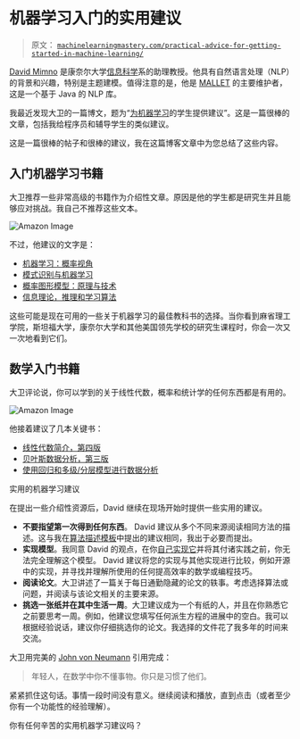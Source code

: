 # 机器学习入门的实用建议

> 原文： [`machinelearningmastery.com/practical-advice-for-getting-started-in-machine-learning/`](https://machinelearningmastery.com/practical-advice-for-getting-started-in-machine-learning/)

[David Mimno](http://mimno.infosci.cornell.edu/) 是康奈尔大学[信息科学](http://infosci.cornell.edu/)系的助理教授。他具有自然语言处理（NLP）的背景和兴趣，特别是主题建模。值得注意的是，他是 [MALLET](http://mallet.cs.umass.edu/) 的主要维护者，这是一个基于 Java 的 NLP 库。

我最近发现大卫的一篇博文，题为“[为机器学习](http://mimno.infosci.cornell.edu/b/articles/ml-learn/)的学生提供建议”。这是一篇很棒的文章，包括我给程序员和辅导学生的类似建议。

这是一篇很棒的帖子和很棒的建议，我在这篇博客文章中为您总结了这些内容。

## 入门机器学习书籍

大卫推荐一些非常高级的书籍作为介绍性文章。原因是他的学生都是研究生并且能够应对挑战。我自己不推荐这些文本。

![Amazon Image](http://www.amazon.com/dp/0262018020?tag=inspiredalgor-20)

不过，他建议的文字是：

*   [机器学习：概率视角](http://www.amazon.com/dp/0262018020?tag=inspiredalgor-20)
*   [模式识别与机器学习](http://www.amazon.com/dp/0387310738?tag=inspiredalgor-20)
*   [概率图形模型：原理与技术](http://www.amazon.com/dp/0262013193?tag=inspiredalgor-20)
*   [信息理论，推理和学习算法](http://www.amazon.com/dp/0521642981?tag=inspiredalgor-20)

这些可能是现在可用的一些关于机器学习的最佳教科书的选择。当你看到麻省理工学院，斯坦福大学，康奈尔大学和其他美国领先学校的研究生课程时，你会一次又一次地看到它们。

## 数学入门书籍

大卫评论说，你可以学到的关于线性代数，概率和统计学的任何东西都是有用的。

![Amazon Image](http://www.amazon.com/dp/0980232716?tag=inspiredalgor-20)

他接着建议了几本关键书：

*   [线性代数简介，第四版](http://www.amazon.com/dp/0980232716?tag=inspiredalgor-20)
*   [贝叶斯数据分析，第三版](http://www.amazon.com/dp/1439840954?tag=inspiredalgor-20)
*   [使用回归和多级/分层模型进行数据分析](http://www.amazon.com/dp/052168689X?tag=inspiredalgor-20)

实用的机器学习建议

在提出一些介绍性资源后，David 继续在现场开始时提供一些实用的建议。

*   **不要指望第一次得到任何东西**。 David 建议从多个不同来源阅读相同方法的描述。这与我在[算法描述模板](http://machinelearningmastery.com/how-to-learn-a-machine-learning-algorithm/ "How to Learn a Machine Learning Algorithm")中提出的建议相同，我出于必要而提出。
*   **实现模型**。我同意 David 的观点，在你[自己实现它](http://machinelearningmastery.com/how-to-implement-a-machine-learning-algorithm/ "How to Implement a Machine Learning Algorithm")并将其付诸实践之前，你无法完全理解这个模型。 David 建议将您的实现与其他实现进行比较，例如开源中的实现，并寻找并理解所使用的任何提高效率的数学或编程技巧。
*   **阅读论文**。大卫讲述了一篇关于每日通勤隐藏的论文的轶事。考虑选择算法或问题，并阅读与该论文相关的主要来源。
*   **挑选一张纸并在其中生活一周**。大卫建议成为一个有纸的人，并且在你熟悉它之前要思考一周。例如，他建议您填写任何派生方程的进展中的空白。我可以根据经验说话，建议你仔细挑选你的论文。我选择的文件花了我多年的时间来交流。

大卫用完美的 [John von Neumann](http://en.wikipedia.org/wiki/John_von_Neumann) 引用完成：

> 年轻人，在数学中你不懂事物。你只是习惯了他们。

紧紧抓住这句话。事情一段时间没有意义。继续阅读和播放，直到点击（或者至少你有一个功能性的经验理解）。

你有任何辛苦的实用机器学习建议吗？